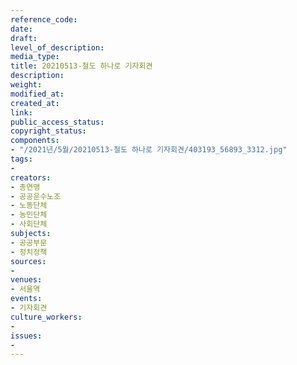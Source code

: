 ```yaml
---
reference_code: 
date: 
draft: 
level_of_description: 
media_type: 
title: 20210513-철도 하나로 기자회견
description: 
weight: 
modified_at: 
created_at: 
link: 
public_access_status: 
copyright_status: 
components:
- "/2021년/5월/20210513-철도 하나로 기자회견/403193_56893_3312.jpg"
tags:
- 
creators:
- 총연맹
- 공공운수노조
- 노동단체
- 농민단체
- 사회단체
subjects:
- 공공부문
- 정치정책
sources:
- 
venues:
- 서울역
events:
- 기자회견
culture_workers:
- 
issues:
- 
---
```

